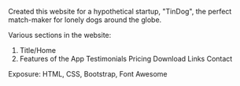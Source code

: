 Created this website for a hypothetical startup, "TinDog", the perfect match-maker for lonely dogs around the globe.

Various sections in the website:

1. Title/Home
2. Features of the App
Testimonials
Pricing
Download Links
Contact

Exposure: HTML, CSS, Bootstrap, Font Awesome
